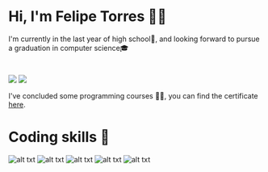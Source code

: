 # Hi, I'm Felipe Torres 🙋‍♂️

<p>I'm currently in the last year of high school🏫, and looking forward to pursue a graduation in computer science🎓<p>

#
<a>
  <img align="" src="https://github-readme-stats.vercel.app/api/top-langs/?username=Felipe-TM&layout=compact&theme=radical">
</a>
 
<a>
  <img align="" src="https://github-readme-stats.vercel.app/api?username=Felipe-TM&hide=contribs,prs&theme=radical">
</a>
<p>I've concluded some programming courses 👨‍💻, you can find the certificate <a target="_blank" href="https://cursos.alura.com.br/user/felipe-torres-maciel/fullCertificate/5b0abf96f522d13db59db4705e711ac9">here</a>.<p>
  
# Coding skills 🔧
  
 ![alt txt](https://img.shields.io/badge/-Java-007396?style=for-the-badge&logo=java) 
 ![alt txt](https://img.shields.io/badge/-Hibernate-59666C?style=for-the-badge&logo=hibernate)
 ![alt txt](https://img.shields.io/badge/-Spring_Boot-6DB33F?style=for-the-badge&logoColor=white&logo=springboot)
 ![alt txt](https://img.shields.io/badge/-MariaDB-003545?style=for-the-badge&logo=mariadb)
 ![alt txt](https://img.shields.io/badge/-MySQL-4479A1?style=for-the-badge&logoColor=white&logo=mysql)
